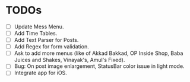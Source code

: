# TODOs
- [ ] Update Mess Menu.
- [ ] Add Time Tables.
- [ ] Add Text Parser for Posts.
- [ ] Add Regex for form validation.
- [ ] Ask to add more menus (like of Akkad Bakkad, OP Inside Shop, Baba Juices and Shakes, Vinayak's, Amul's Fixed).
- [ ] Bug: On post image enlargement, StatusBar color issue in light mode.
- [ ] Integrate app for iOS.
